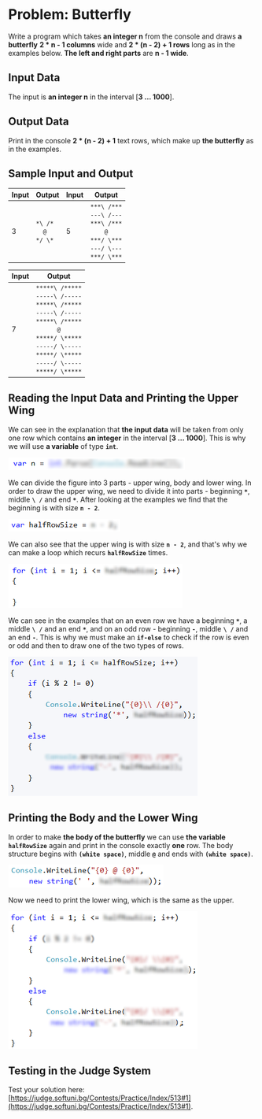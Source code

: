 # Problem: Butterfly

Write a program which takes **an integer n** from the console and draws **a butterfly** **2 * n - 1 columns** wide and **2 * (n - 2) + 1 rows** long as in the examples below.  **The left and right parts** are **n - 1 wide**.

## Input Data

The input is **an integer n** in the interval [**3 … 1000**].

## Output Data

Print in the console **2 * (n - 2) + 1** text rows, which make up **the butterfly** as in the examples.

## Sample Input and Output

| Input | Output | Input | Output |
| --- | --- | --- | --- |
|3|<code>&#42;&#92;&nbsp;&#47;&#42;</code><br><code>&nbsp;&nbsp;&#64;&nbsp;&nbsp;</code><br><code>&#42;&#47;&nbsp;&#92;&#42;</code><br>|5|<code>&#42;&#42;&#42;&#92;&nbsp;&#47;&#42;&#42;&#42;</code><br><code>&#45;&#45;&#45;&#92;&nbsp;&#47;&#45;&#45;&#45;</code><br><code>&#42;&#42;&#42;&#92;&nbsp;&#47;&#42;&#42;&#42;</code><br><code>&nbsp;&nbsp;&nbsp;&nbsp;&#64;&nbsp;&nbsp;&nbsp;&nbsp;</code><br><code>&#42;&#42;&#42;&#47;&nbsp;&#92;&#42;&#42;&#42;</code><br><code>&#45;&#45;&#45;&#47;&nbsp;&#92;&#45;&#45;&#45;</code><br><code>&#42;&#42;&#42;&#47;&nbsp;&#92;&#42;&#42;&#42;</code><br>|

| Input | Output |
| --- | --- |
|7|<code>&#42;&#42;&#42;&#42;&#42;&#92;&nbsp;&#47;&#42;&#42;&#42;&#42;&#42;</code><br><code>&#45;&#45;&#45;&#45;&#45;&#92;&nbsp;&#47;&#45;&#45;&#45;&#45;&#45;</code><br><code>&#42;&#42;&#42;&#42;&#42;&#92;&nbsp;&#47;&#42;&#42;&#42;&#42;&#42;</code><br><code>&#45;&#45;&#45;&#45;&#45;&#92;&nbsp;&#47;&#45;&#45;&#45;&#45;&#45;</code><br><code>&#42;&#42;&#42;&#42;&#42;&#92;&nbsp;&#47;&#42;&#42;&#42;&#42;&#42;</code><br><code>&nbsp;&nbsp;&nbsp;&nbsp;&nbsp;&nbsp;&#64;&nbsp;&nbsp;&nbsp;&nbsp;&nbsp;&nbsp;</code><br><code>&#42;&#42;&#42;&#42;&#42;&#47;&nbsp;&#92;&#42;&#42;&#42;&#42;&#42;</code><br><code>&#45;&#45;&#45;&#45;&#45;&#47;&nbsp;&#92;&#45;&#45;&#45;&#45;&#45;</code><br><code>&#42;&#42;&#42;&#42;&#42;&#47;&nbsp;&#92;&#42;&#42;&#42;&#42;&#42;</code><br><code>&#45;&#45;&#45;&#45;&#45;&#47;&nbsp;&#92;&#45;&#45;&#45;&#45;&#45;</code><br><code>&#42;&#42;&#42;&#42;&#42;&#47;&nbsp;&#92;&#42;&#42;&#42;&#42;&#42;</code><br>|

## Reading the Input Data and Printing the Upper Wing

We can see in the explanation that **the input data** will be taken from only one row which contains **an integer** in the interval [**3 … 1000**]. This is why we will use **a variable** of type **`int`**.

![](/assets/chapter-6-2-images/02.Butterfly-01.png)

We can divide the figure into 3 parts - upper wing, body and lower wing. In order to draw the upper wing, we need to divide it into parts - beginning **`*`**, middle **`\ /`** and end **`*`**. After looking at the examples we find that the beginning is with size **`n - 2`**.

![](/assets/chapter-6-2-images/02.Butterfly-02.png)

We can also see that the upper wing is with size **`n - 2`**, and that's why we can make a loop which recurs **`halfRowSize`** times.

![](/assets/chapter-6-2-images/02.Butterfly-03.png)

We can see in the examples that on an even row we have a beginning **`*`**, a middle **`\ /`** and an end **`*`**, and on an odd row - beginning **`-`**, middle **`\ /`** and an end **`-`**. This is why we must make an **`if-else`** to check if the row is even or odd and then to draw one of the two types of rows.

![](/assets/chapter-6-2-images/02.Butterfly-04.png)

## Printing the Body and the Lower Wing 

In order to make **the body of the butterfly** we can use **the variable** **`halfRowSize`** again and print in the console exactly **one** row. The body structure begins with **`(white space)`**, middle **`@`** and ends with **`(white space)`**.

![](/assets/chapter-6-2-images/02.Butterfly-05.png)

Now we need to print the lower wing, which is the same as the upper.

![](/assets/chapter-6-2-images/02.Butterfly-06.png)

## Testing in the Judge System

Test your solution here: [https://judge.softuni.bg/Contests/Practice/Index/513#1](https://judge.softuni.bg/Contests/Practice/Index/513#1).
